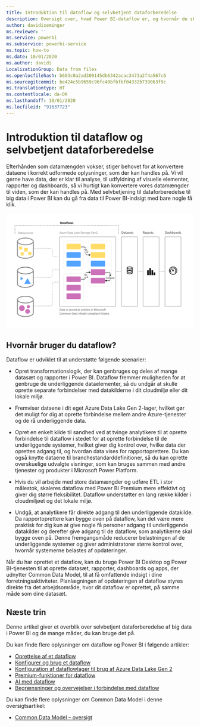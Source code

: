```yaml
---
title: Introduktion til dataflow og selvbetjent dataforberedelse
description: Oversigt over, hvad Power BI-dataflow er, og hvornår de skal bruges
author: davidiseminger
ms.reviewer: ''
ms.service: powerbi
ms.subservice: powerbi-service
ms.topic: how-to
ms.date: 10/01/2020
ms.author: davidi
LocalizationGroup: Data from files
ms.openlocfilehash: b603c0a2ad300145db6342acac3473a2f4a567c6
ms.sourcegitcommit: be424c5b9659c96fc40bfbfbf04332b739063f9c
ms.translationtype: HT
ms.contentlocale: da-DK
ms.lasthandoff: 10/01/2020
ms.locfileid: "91637723"
---
```

# <a name="introduction-to-dataflows-and-self-service-data-prep"></a>Introduktion til dataflow og selvbetjent dataforberedelse

Efterhånden som datamængden vokser, stiger behovet for at konvertere dataene i korrekt udformede oplysninger, som der kan handles på. Vi vil gerne have data, der er klar til analyse, til udfyldning af visuelle elementer, rapporter og dashboards, så vi hurtigt kan konvertere vores datamængder til viden, som der kan handles på. Med selvbetjening til dataforberedelse til big data i Power BI kan du gå fra data til Power BI-indsigt med bare nogle få klik.

![flow af data](media/dataflows-introduction-self-service-flow.png)

## <a name="when-to-use-dataflows"></a>Hvornår bruger du dataflow?

Dataflow er udviklet til at understøtte følgende scenarier:

* Opret transformationslogik, der kan genbruges og deles af mange datasæt og rapporter i Power BI. Dataflow fremmer muligheden for at genbruge de underliggende dataelementer, så du undgår at skulle oprette separate forbindelser med datakilderne i dit cloudmiljø eller dit lokale miljø.

* Fremviser dataene i dit eget Azure Data Lake Gen 2-lager, hvilket gør det muligt for dig at oprette forbindelse mellem andre Azure-tjenester og de rå underliggende data.

* Opret en enkelt kilde til sandhed ved at tvinge analytikere til at oprette forbindelse til dataflow i stedet for at oprette forbindelse til de underliggende systemer, hvilket giver dig kontrol over, hvilke data der oprettes adgang til, og hvordan data vises for rapportoprettere. Du kan også knytte dataene til branchestandarddefinitioner, så du kan oprette overskuelige udvalgte visninger, som kan bruges sammen med andre tjenester og produkter i Microsoft Power Platform.

* Hvis du vil arbejde med store datamængder og udføre ETL i stor målestok, skaleres dataflow med Power BI Premium mere effektivt og giver dig større fleksibilitet. Dataflow understøtter en lang række kilder i cloudmiljøet og det lokale miljø. 

* Undgå, at analytikere får direkte adgang til den underliggende datakilde. Da rapportoprettere kan bygge oven på dataflow, kan det være mere praktisk for dig kun at give nogle få personer adgang til underliggende datakilder og derefter give adgang til de dataflow, som analytikerne skal bygge oven på. Denne fremgangsmåde reducerer belastningen af de underliggende systemer og giver administratorer større kontrol over, hvornår systemerne belastes af opdateringer.

Når du har oprettet et dataflow, kan du bruge Power BI Desktop og Power BI-tjenesten til at oprette datasæt, rapporter, dashboards og apps, der udnytter Common Data Model, til at få omfattende indsigt i dine forretningsaktiviteter. Planlægningen af opdateringen af dataflow styres direkte fra det arbejdsområde, hvor dit dataflow er oprettet, på samme måde som dine datasæt.

## <a name="next-steps"></a>Næste trin
Denne artikel giver et overblik over selvbetjent dataforberedelse af big data i Power BI og de mange måder, du kan bruge det på. 

Du kan finde flere oplysninger om dataflow og Power BI i følgende artikler:

* [Oprettelse af et dataflow](dataflows-create.md)
* [Konfigurer og brug et dataflow](dataflows-configure-consume.md)
* [Konfiguration af dataflowlager til brug af Azure Data Lake Gen 2](dataflows-azure-data-lake-storage-integration.md)
* [Premium-funktioner for dataflow](dataflows-premium-features.md)
* [AI med dataflow](dataflows-machine-learning-integration.md)
* [Begrænsninger og overvejelser i forbindelse med dataflow](dataflows-features-limitations.md)


Du kan finde flere oplysninger om Common Data Model i denne oversigtsartikel:
* [Common Data Model – oversigt](https://docs.microsoft.com/powerapps/common-data-model/overview)